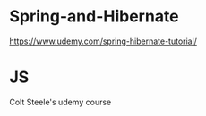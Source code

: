 # Spring-and-Hibernate
https://www.udemy.com/spring-hibernate-tutorial/

# JS  
Colt Steele's udemy course
